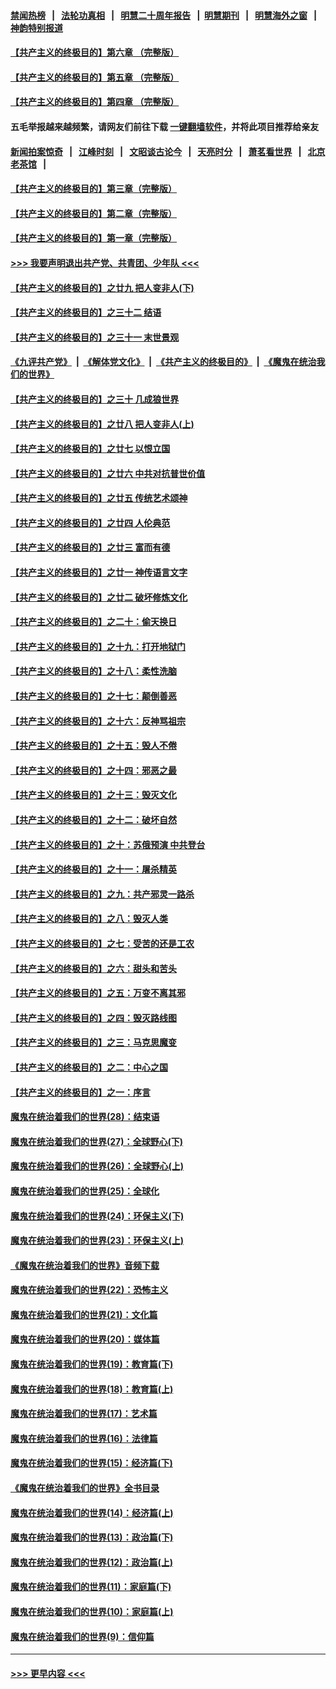 #### [禁闻热榜](热点新闻.md?=0)  &nbsp;&nbsp;|&nbsp;&nbsp; [法轮功真相](https://github.com/gfw-breaker/truth/blob/master/README.md?=0) &nbsp;&nbsp;|&nbsp;&nbsp; [明慧二十周年报告](https://github.com/gfw-breaker/mh-reports/blob/master/README.md?=0) &nbsp;&nbsp;|&nbsp;&nbsp;[明慧期刊](https://github.com/gfw-breaker/mh-qikan) &nbsp;&nbsp;|&nbsp;&nbsp; [明慧海外之窗](https://github.com/gfw-breaker/mh-news/blob/master/README.md?=0) &nbsp;&nbsp;|&nbsp;&nbsp; [神韵特别报道](https://github.com/gfw-breaker/mh-news/blob/master/shenyun.md?=0)
#### [【共产主义的终极目的】第六章 （完整版）](../pages/nsc422/n11428913.md?t=03151902) 
#### [【共产主义的终极目的】第五章 （完整版）](../pages/nsc422/n11428912.md?t=03151902) 
#### [【共产主义的终极目的】第四章 （完整版）](../pages/nsc422/n11428907.md?t=03151902) 
#### 五毛举报越来越频繁，请网友们前往下载 [一键翻墙软件](https://github.com/gfw-breaker/ssr-accounts)，并将此项目推荐给亲友
#### [新闻拍案惊奇](https://github.com/gfw-breaker/banned-news/blob/master/pages/link4.md) &nbsp;&nbsp;|&nbsp;&nbsp; [江峰时刻](https://github.com/gfw-breaker/banned-news/blob/master/pages/link4.md) &nbsp;&nbsp;|&nbsp;&nbsp; [文昭谈古论今](https://github.com/gfw-breaker/banned-news/blob/master/pages/link4.md) &nbsp;&nbsp;|&nbsp;&nbsp; [天亮时分](https://github.com/gfw-breaker/banned-news/blob/master/pages/link4.md) &nbsp;&nbsp;|&nbsp;&nbsp; [萧茗看世界](https://github.com/gfw-breaker/banned-news/blob/master/pages/link4.md) &nbsp;&nbsp;|&nbsp;&nbsp; [北京老茶馆](https://github.com/gfw-breaker/banned-news/blob/master/pages/link4.md) &nbsp;&nbsp;|&nbsp;&nbsp; 
#### [【共产主义的终极目的】第三章（完整版）](../pages/nsc422/n11428848.md?t=03151902) 
#### [【共产主义的终极目的】第二章（完整版）](../pages/nsc422/n11428831.md?t=03151902) 
#### [【共产主义的终极目的】第一章（完整版）](../pages/nsc422/n11417651.md?t=03151902) 
#### [>>> 我要声明退出共产党、共青团、少年队 <<<](https://github.com/begood0513/goodnews/blob/master/quit/letter.md) 
#### [【共产主义的终极目的】之廿九 把人变非人(下)](../pages/nsc422/n11344140.md?t=03151902) 
#### [【共产主义的终极目的】之三十二 结语](../pages/nsc422/n11360535.md?t=03151902) 
#### [【共产主义的终极目的】之三十一 末世景观](../pages/nsc422/n11351129.md?t=03151902) 
#### [《九评共产党》](https://github.com/begood0513/9ping.md/blob/master/README.md) &nbsp;|&nbsp; [《解体党文化》](../../../../jtdwh.md/blob/master/README.md)  &nbsp;|&nbsp; [《共产主义的终极目的》](../../../../gczydzjmd.md/blob/master/README.md) &nbsp;|&nbsp; [《魔鬼在统治我们的世界》](../../../../mgztzwmdsj.md/blob/master/README.md) 
#### [【共产主义的终极目的】之三十 几成狼世界](../pages/nsc422/n11348280.md?t=03151902) 
#### [【共产主义的终极目的】之廿八 把人变非人(上)](../pages/nsc422/n11340492.md?t=03151902) 
#### [【共产主义的终极目的】之廿七 以恨立国](../pages/nsc422/n11336944.md?t=03151902) 
#### [【共产主义的终极目的】之廿六 中共对抗普世价值](../pages/nsc422/n11324785.md?t=03151902) 
#### [【共产主义的终极目的】之廿五 传统艺术颂神](../pages/nsc422/n11296396.md?t=03151902) 
#### [【共产主义的终极目的】之廿四 人伦典范](../pages/nsc422/n11296397.md?t=03151902) 
#### [【共产主义的终极目的】之廿三 富而有德](../pages/nsc422/n11283598.md?t=03151902) 
#### [【共产主义的终极目的】之廿一 神传语言文字](../pages/nsc422/n11263265.md?t=03151902) 
#### [【共产主义的终极目的】之廿二 破坏修炼文化](../pages/nsc422/n11245728.md?t=03151902) 
#### [【共产主义的终极目的】之二十：偷天换日](../pages/nsc422/n11238846.md?t=03151902) 
#### [【共产主义的终极目的】之十九：打开地狱门](../pages/nsc422/n11206376.md?t=03151902) 
#### [【共产主义的终极目的】之十八：柔性洗脑](../pages/nsc422/n11199994.md?t=03151902) 
#### [【共产主义的终极目的】之十七：颠倒善恶](../pages/nsc422/n11179782.md?t=03151902) 
#### [【共产主义的终极目的】之十六：反神骂祖宗](../pages/nsc422/n11166798.md?t=03151902) 
#### [【共产主义的终极目的】之十五：毁人不倦](../pages/nsc422/n11166792.md?t=03151902) 
#### [【共产主义的终极目的】之十四：邪恶之最](../pages/nsc422/n11150249.md?t=03151902) 
#### [【共产主义的终极目的】之十三：毁灭文化](../pages/nsc422/n11135227.md?t=03151902) 
#### [【共产主义的终极目的】之十二：破坏自然](../pages/nsc422/n11135214.md?t=03151902) 
#### [【共产主义的终极目的】之十：苏俄预演 中共登台](../pages/nsc422/n11118424.md?t=03151902) 
#### [【共产主义的终极目的】之十一：屠杀精英](../pages/nsc422/n11118442.md?t=03151902) 
#### [【共产主义的终极目的】之九：共产邪灵一路杀](../pages/nsc422/n11114139.md?t=03151902) 
#### [【共产主义的终极目的】之八：毁灭人类](../pages/nsc422/n11108503.md?t=03151902) 
#### [【共产主义的终极目的】之七：受苦的还是工农](../pages/nsc422/n11101809.md?t=03151902) 
#### [【共产主义的终极目的】之六：甜头和苦头](../pages/nsc422/n11096971.md?t=03151902) 
#### [【共产主义的终极目的】之五：万变不离其邪](../pages/nsc422/n11091285.md?t=03151902) 
#### [【共产主义的终极目的】之四：毁灭路线图](../pages/nsc422/n11086284.md?t=03151902) 
#### [【共产主义的终极目的】之三：马克思魔变](../pages/nsc422/n11061941.md?t=03151902) 
#### [【共产主义的终极目的】之二：中心之国](../pages/nsc422/n11047728.md?t=03151902) 
#### [【共产主义的终极目的】之一：序言](../pages/nsc422/n11086077.md?t=03151902) 
#### [魔鬼在统治着我们的世界(28)：结束语](../pages/nsc422/n10936246.md?t=03151902) 
#### [魔鬼在统治着我们的世界(27)：全球野心(下)](../pages/nsc422/n10928319.md?t=03151902) 
#### [魔鬼在统治着我们的世界(26)：全球野心(上)](../pages/nsc422/n10900318.md?t=03151902) 
#### [魔鬼在统治着我们的世界(25)：全球化](../pages/nsc422/n10788205.md?t=03151902) 
#### [魔鬼在统治着我们的世界(24)：环保主义(下)](../pages/nsc422/n10695307.md?t=03151902) 
#### [魔鬼在统治着我们的世界(23)：环保主义(上)](../pages/nsc422/n10688613.md?t=03151902) 
#### [《魔鬼在统治着我们的世界》音频下载](../pages/nsc422/n10635553.md?t=03151902) 
#### [魔鬼在统治着我们的世界(22)：恐怖主义](../pages/nsc422/n10614727.md?t=03151902) 
#### [魔鬼在统治着我们的世界(21)：文化篇](../pages/nsc422/n10597706.md?t=03151902) 
#### [魔鬼在统治着我们的世界(20)：媒体篇](../pages/nsc422/n10586579.md?t=03151902) 
#### [魔鬼在统治着我们的世界(19)：教育篇(下)](../pages/nsc422/n10564808.md?t=03151902) 
#### [魔鬼在统治着我们的世界(18)：教育篇(上)](../pages/nsc422/n10526970.md?t=03151902) 
#### [魔鬼在统治着我们的世界(17)：艺术篇](../pages/nsc422/n10499093.md?t=03151902) 
#### [魔鬼在统治着我们的世界(16)：法律篇](../pages/nsc422/n10485969.md?t=03151902) 
#### [魔鬼在统治着我们的世界(15)：经济篇(下)](../pages/nsc422/n10469975.md?t=03151902) 
#### [《魔鬼在统治着我们的世界》全书目录](../pages/nsc422/n10464261.md?t=03151902) 
#### [魔鬼在统治着我们的世界(14)：经济篇(上)](../pages/nsc422/n10457370.md?t=03151902) 
#### [魔鬼在统治着我们的世界(13)：政治篇(下)](../pages/nsc422/n10448270.md?t=03151902) 
#### [魔鬼在统治着我们的世界(12)：政治篇(上)](../pages/nsc422/n10444576.md?t=03151902) 
#### [魔鬼在统治着我们的世界(11)：家庭篇(下)](../pages/nsc422/n10440961.md?t=03151902) 
#### [魔鬼在统治着我们的世界(10)：家庭篇(上)](../pages/nsc422/n10435448.md?t=03151902) 
#### [魔鬼在统治着我们的世界(9)：信仰篇](../pages/nsc422/n10432159.md?t=03151902) 

----
#### [ >>> 更早内容 <<< ](../indexes/nsc422-earlier.md)
